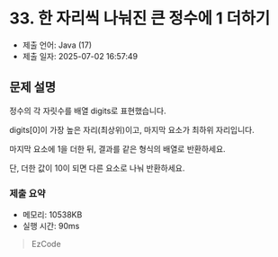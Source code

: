 # 33. 한 자리씩 나눠진 큰 정수에 1 더하기
- 제출 언어: Java (17)
- 제출 일자: 2025-07-02 16:57:49

## 문제 설명
정수의 각 자릿수를 배열 digits로 표현했습니다.

digits[0]이 가장 높은 자리(최상위)이고, 마지막 요소가 최하위 자리입니다.

마지막 요소에 1을 더한 뒤, 결과를 같은 형식의 배열로 반환하세요.

단, 더한 값이 10이 되면 다른 요소로 나눠 반환하세요.


### 제출 요약
- 메모리: 10538KB
- 실행 시간: 90ms

> EzCode
